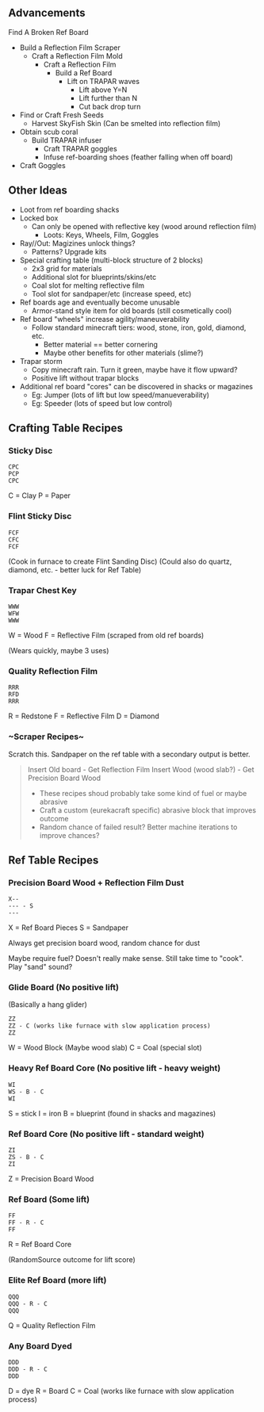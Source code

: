 ## Advancements

Find A Broken Ref Board
- Build a Reflection Film Scraper
  - Craft a Reflection Film Mold
    - Craft a Reflection Film
      - Build a Ref Board
        - Lift on TRAPAR waves
          - Lift above Y=N
          - Lift further than N
          - Cut back drop turn
- Find or Craft Fresh Seeds
  - Harvest SkyFish Skin (Can be smelted into reflection film)
- Obtain scub coral
  - Build TRAPAR infuser
    - Craft TRAPAR goggles
    - Infuse ref-boarding shoes (feather falling when off board)
- Craft Goggles


## Other Ideas
- Loot from ref boarding shacks
- Locked box
  - Can only be opened with reflective key (wood around reflection film)
    - Loots: Keys, Wheels, Film, Goggles 
- Ray//Out: Magizines unlock things?
  - Patterns? Upgrade kits
- Special crafting table (multi-block structure of 2 blocks)
  - 2x3 grid for materials
  - Additional slot for blueprints/skins/etc
  - Coal slot for melting reflective film
  - Tool slot for sandpaper/etc (increase speed, etc)
- Ref boards age and eventually become unusable
  - Armor-stand style item for old boards (still cosmetically cool)
- Ref board "wheels" increase agility/maneuverability
  - Follow standard minecraft tiers: wood, stone, iron, gold, diamond, etc.
    - Better material == better cornering
    - Maybe other benefits for other materials (slime?)
- Trapar storm 
  - Copy minecraft rain. Turn it green, maybe have it flow upward?
  - Positive lift without trapar blocks
- Additional ref board "cores" can be discovered in shacks or magazines
  - Eg: Jumper (lots of lift but low speed/manueverability)
  - Eg: Speeder (lots of speed but low control)

## Crafting Table Recipes

### Sticky Disc
```
CPC
PCP
CPC
```

C = Clay
P = Paper

### Flint Sticky Disc
```
FCF
CFC
FCF
```

(Cook in furnace to create Flint Sanding Disc)
(Could also do quartz, diamond, etc. - better luck for Ref Table)

### Trapar Chest Key
```
WWW
WFW
WWW
```

W = Wood
F = Reflective Film (scraped from old ref boards)

(Wears quickly, maybe 3 uses)

### Quality Reflection Film
```
RRR
RFD
RRR
```
R = Redstone
F = Reflective Film
D = Diamond

### ~Scraper Recipes~

Scratch this.  Sandpaper on the ref table with a secondary output is better.

> Insert Old board - Get Reflection Film
> Insert Wood (wood slab?) - Get Precision Board Wood
> 
> - These recipes shoud probably take some kind of fuel or maybe abrasive
> - Craft a custom (eurekacraft specific) abrasive block that improves outcome
> - Random chance of failed result? Better machine iterations to improve chances?

## Ref Table Recipes

### Precision Board Wood + Reflection Film Dust
```
X--
--- - S
---
```

X = Ref Board Pieces
S = Sandpaper

Always get precision board wood, random chance for dust

Maybe require fuel? Doesn't really make sense.
Still take time to "cook".  Play "sand" sound?

### Glide Board (No positive lift)
(Basically a hang glider)

```
ZZ
ZZ - C (works like furnace with slow application process)
ZZ
```

W = Wood Block (Maybe wood slab)
C = Coal (special slot)

### Heavy Ref Board Core (No positive lift - heavy weight)
```
WI
WS - B - C
WI
```

S = stick
I = iron
B = blueprint (found in shacks and magazines)

### Ref Board Core (No positive lift - standard weight)
```
ZI
ZS - B - C
ZI
```

Z = Precision Board Wood

### Ref Board (Some lift)
```
FF
FF - R - C 
FF
```

R = Ref Board Core

(RandomSource outcome for lift score)

### Elite Ref Board (more lift)
```
QQQ
QQQ - R - C 
QQQ
```

Q = Quality Reflection Film

### Any Board Dyed
```
DDD
DDD - R - C
DDD
```

D = dye 
R = Board
C = Coal (works like furnace with slow application process)

